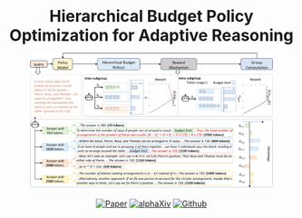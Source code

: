 <div align="center">


<h1 style="display: flex; justify-content: center; align-items: center; gap: 10px; margin: 0;">
  Hierarchical Budget Policy Optimization for Adaptive Reasoning
</h1>
<p align="center"><em></em></p>

<div align="center">
  <img src="./figures/overview.png" alt="overview" style="width: 85%; height: auto;">
</div>


[![Paper](https://img.shields.io/badge/paper-A42C25?style=for-the-badge&logo=arxiv&logoColor=white)](http://arxiv.org/abs/#) [![alphaXiv](https://img.shields.io/badge/discussion-A42C25?style=for-the-badge&logo=arxiv&logoColor=white&color=blue
)](https://www.alphaxiv.org/abs/#) [![Github](https://img.shields.io/badge/HBPO-000000?style=for-the-badge&logo=github&logoColor=000&logoColor=white)](https://github.com/zju-real/HBPO)
